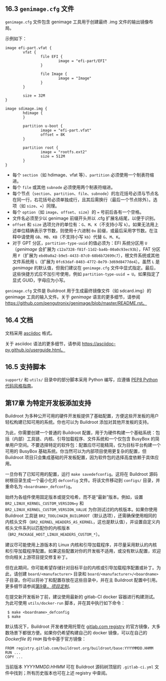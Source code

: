 ## 16.3 `genimage.cfg` 文件

`genimage.cfg` 文件包含 genimage 工具用于创建最终 .img 文件的输出镜像布局。

示例如下：

```
image efi-part.vfat {
        vfat {
                file EFI {
                        image = "efi-part/EFI"
                }

                file Image {
                        image = "Image"
                }
        }

        size = 32M
}

image sdimage.img {
        hdimage {
        }

        partition u-boot {
                image = "efi-part.vfat"
                offset = 8K
        }

        partition root {
                image = "rootfs.ext2"
                size = 512M
        }
}
```

- 每个 `section`（如 hdimage、vfat 等）、`partition` 必须使用一个制表符缩进。
- 每个 `file` 或其他 `subnode` 必须使用两个制表符缩进。
- 每个节点（`section`、`partition`、`file`、`subnode`）的左花括号必须与节点名在同一行，右花括号必须单独成行，且其后需换行（最后一个节点除外）。选项（如 `size`、`=`）同理。
- 每个 `option`（如 `image`、`offset`、`size`）的 `=` 号前后各有一个空格。
- 文件名必须至少以 genimage 前缀开头并以 .cfg 扩展名结尾，以便于识别。
- `offset` 和 `size` 选项允许的单位有：`G`、`M`、`K`（不支持小写 `k`）。如果无法用上述单位精确表示字节数，则使用十六进制 `0x` 前缀，或最后采用字节数。在注释中请使用 `GB`、`MB`、`KB`（不支持小写 `kb`）代替 `G`、`M`、`K`。
- 对于 GPT 分区，`partition-type-uuid` 的值必须为：EFI 系统分区用 `U`（*genimage* 会扩展为 `c12a7328-f81f-11d2-ba4b-00a0c93ec93b`），FAT 分区用 `F`（扩展为 `ebd0a0a2-b9e5-4433-87c0-68b6b72699c7`），根文件系统或其他文件系统用 `L`（扩展为 `0fc63daf-8483-4772-8e79-3d69d8477de4`）。虽然 `L` 是 *genimage* 的默认值，但我们建议在 `genimage.cfg` 文件中显式指定。最后，这些快捷方式应不加引号使用，例如 `partition-type-uuid = U`。如果指定了显式 GUID，字母应为小写。

`genimage.cfg` 文件是 Buildroot 用于生成最终镜像文件（如 sdcard.img）的 genimage 工具的输入文件。关于 *genimage* 语言的更多细节，请参阅 https://github.com/pengutronix/genimage/blob/master/README.rst。

## 16.4 文档

文档采用 [asciidoc](https://asciidoc-py.github.io/) 格式。

关于 asciidoc 语法的更多细节，请参阅 https://asciidoc-py.github.io/userguide.html。

## 16.5 支持脚本

`support/` 和 `utils/` 目录中的部分脚本采用 Python 编写，应遵循 [PEP8 Python 代码风格指南](https://www.python.org/dev/peps/pep-0008/)。

## 第17章 为特定开发板添加支持

Buildroot 为多种公开可用的硬件开发板提供了基础配置，方便这些开发板的用户轻松构建已知可用的系统。你也可以为 Buildroot 添加对其他开发板的支持。

为此，你需要创建一个普通的 Buildroot 配置，用于为硬件构建一个基础系统：包括（内部）工具链、内核、引导加载程序、文件系统和一个仅包含 BusyBox 的简单用户空间。不要选择特定的软件包：配置应尽可能精简，仅为目标平台构建一个可用的 BusyBox 基础系统。你当然可以为内部项目使用更复杂的配置，但 Buildroot 项目只会集成基础的开发板配置，因为软件包的选择高度依赖于具体应用。

一旦你有了已知可用的配置，运行 `make savedefconfig`。这将在 Buildroot 源码树根目录生成一个最小化的 `defconfig` 文件。将该文件移动到 `configs/` 目录，并重命名为 `<boardname>_defconfig`。

始终为各组件使用固定版本或提交哈希，而不是“最新”版本。例如，设置 `BR2_LINUX_KERNEL_CUSTOM_VERSION=y` 和 `BR2_LINUX_KERNEL_CUSTOM_VERSION_VALUE` 为你测试过的内核版本。如果你使用 Buildroot 工具链 `BR2_TOOLCHAIN_BUILDROOT`（默认选项），还需确保使用相同的内核头文件（`BR2_KERNEL_HEADERS_AS_KERNEL`，这也是默认值），并设置自定义内核头文件系列以匹配你的内核版本（`BR2_PACKAGE_HOST_LINUX_HEADERS_CUSTOM_*`）。

建议尽可能使用上游版本的 Linux 内核和引导加载程序，并尽量采用默认的内核和引导加载程序配置。如果这些配置对你的开发板不适用，或没有默认配置，欢迎你向相关上游项目提交修复补丁。

但在此期间，你可能希望存储针对目标平台的内核或引导加载程序配置或补丁。为此，请创建 `board/<manufacturer>` 目录和 `board/<manufacturer>/<boardname>` 子目录。你可以将补丁和配置存放在这些目录中，并在主 Buildroot 配置中引用。更多细节请参阅[第9章，*项目定制*](https://buildroot.org/downloads/manual/manual.html#customize)。

在提交新开发板补丁前，建议使用最新的 gitlab-CI docker 容器进行构建测试。为此可使用 `utils/docker-run` 脚本，并在其中执行如下命令：

```
 $ make <boardname>_defconfig
 $ make
```

默认情况下，Buildroot 开发者使用托管在 [gitlab.com registry](https://gitlab.com/buildroot.org/buildroot/container_registry/2395076) 的官方镜像，大多数场景下都很方便。如果你仍希望构建自己的 docker 镜像，可以在自己的 *Dockerfile* 的 `FROM` 指令中基于官方镜像：

```
FROM registry.gitlab.com/buildroot.org/buildroot/base:YYYYMMDD.HHMM
RUN ...
COPY ...
```

当前版本 *YYYYMMDD.HHMM* 可在 Buildroot 源码树顶层的 `.gitlab-ci.yml` 文件中找到；所有历史版本也可在上述 registry 中查阅。
